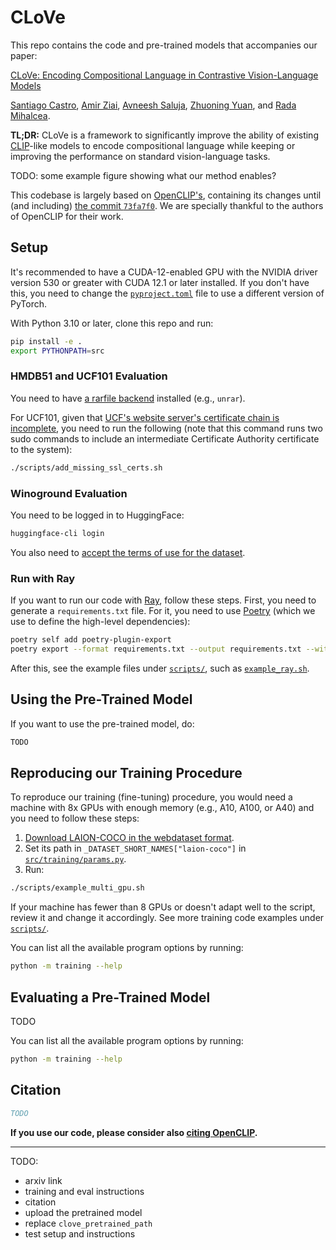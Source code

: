 # CLoVe

This repo contains the code and pre-trained models that accompanies our paper:

[CLoVe: Encoding Compositional Language in Contrastive Vision-Language Models](https://arxiv.org/abs/TODO)

[Santiago Castro](https://santi.uy/),
[Amir Ziai](https://linkedin.com/in/amirziai),
[Avneesh Saluja](https://asaluja.github.io/),
[Zhuoning Yuan](https://zhuoning.cc/),
and [Rada Mihalcea](https://web.eecs.umich.edu/~mihalcea/).

**TL;DR:** CLoVe is a framework to significantly improve the ability of existing
[CLIP](https://openai.com/research/clip)-like models to encode compositional language while keeping or improving the 
performance on standard vision-language tasks.

TODO: some example figure showing what our method enables?

This codebase is largely based on [OpenCLIP's](https://github.com/mlfoundations/open_clip),
containing its changes until (and including)
[the commit `73fa7f0`](https://github.com/mlfoundations/open_clip/commit/73fa7f0).
We are specially thankful to the authors of OpenCLIP for their work.

## Setup

It's recommended to have a CUDA-12-enabled GPU with the NVIDIA driver version 530 or greater with CUDA 12.1 or 
later installed.
If you don't have this, you need to change the [`pyproject.toml`](pyproject.toml) file to use a different version of
PyTorch.

With Python 3.10 or later, clone this repo and run:

```bash
pip install -e .
export PYTHONPATH=src
```

### HMDB51 and UCF101 Evaluation

You need to have [a rarfile backend](https://github.com/markokr/rarfile) installed (e.g., `unrar`).

For UCF101, given that [UCF's website server's certificate chain is
incomplete](https://www.ssllabs.com/ssltest/analyze.html?d=www.crcv.ucf.edu), you need to run the following
(note that this command runs two sudo commands to include an intermediate Certificate Authority certificate to the 
system):

```bash
./scripts/add_missing_ssl_certs.sh
```

### Winoground Evaluation

You need to be logged in to HuggingFace:

```bash
huggingface-cli login
```

You also need to [accept the terms of use for the dataset](https://huggingface.co/datasets/facebook/winoground).

### Run with Ray

If you want to run our code with [Ray](https://www.ray.io/), follow these steps.
First, you need to generate a `requirements.txt` file.
For it, you need to use [Poetry](https://python-poetry.org/) (which we use to define the high-level dependencies):

```bash
poetry self add poetry-plugin-export
poetry export --format requirements.txt --output requirements.txt --without-hashes
```

After this, see the example files under [`scripts/`](scripts), such as [`example_ray.sh`](scripts/example_ray.sh).

## Using the Pre-Trained Model

If you want to use the pre-trained model, do:

```bash
TODO
```

## Reproducing our Training Procedure

To reproduce our training (fine-tuning) procedure, you would need a machine with 8x GPUs with enough memory
(e.g., A10, A100, or A40) and you need to follow these steps:

1. [Download LAION-COCO in the webdataset
    format](https://github.com/rom1504/img2dataset/blob/main/dataset_examples/laion-coco.md).
2. Set its path in `_DATASET_SHORT_NAMES["laion-coco"]` in [`src/training/params.py`](src/training/params.py).
3. Run:

```bash
./scripts/example_multi_gpu.sh
```

If your machine has fewer than 8 GPUs or doesn't adapt well to the script, review it and change it accordingly.
See more training code examples under [`scripts/`](scripts).

You can list all the available program options by running:

```bash
python -m training --help
````

## Evaluating a Pre-Trained Model

TODO

You can list all the available program options by running:

```bash
python -m training --help
````

## Citation

```bibtex
TODO
```

**If you use our code, please consider also
[citing OpenCLIP](https://github.com/mlfoundations/open_clip?tab=readme-ov-file#citing).**

---

TODO:

* arxiv link
* training and eval instructions
* citation
* upload the pretrained model
* replace `clove_pretrained_path`
* test setup and instructions
